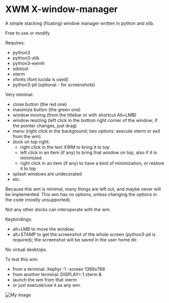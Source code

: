 # XWM X-window-manager
A simple stacking (floating) window manager written in python and xlib.

Free to use or modify

Requires:
- python3
- python3-xlib
- python3-ewmh
- xdotool
- xterm
- xfonts (font lucida is used)
- python3-pil (optional - for screenshots)

Very minimal:
- close button (the red one)
- maximize button (the green one)
- window moving (from the titlebar or with shortcut Alt+LMB)
- window resizing (left click in the bottom right corner of the window; if the pointer changes, just drag)
- menu (right click in the background; two options: execute xterm or exit from the wm)
- dock on top right:
    - right click in the text XWM to bring it to top
    - left click in an item (if any) to bring that window on top, also if it is minimized
    - right click in an item (if any) to have a kind of minimization, or restore it to top
- splash windows are undecorated
- etc.

Because this wm is minimal, many things are left out, and maybe never will be implemented. This wm has no options, unless changing the options in the code (mostly unsupported).

Not any other docks can interoperate with the wm.

Keybindings:
- alt+LMB to move the window;
- alt+STAMP to get the screenshot of the whole screen (python3-pil is required); the screenshot will be saved in the user home dir.

No virtual desktops.

To test this wm:
- from a terminal: Xephyr :1 -screen 1366x768
- from another terminal: DISPLAY=:1 xterm &
- launch the wm from that xterm
- or just execute/use it as any wm.

![My image](https://github.com/frank038/XWM-X-window-manager-/blob/main/screenshot.png)
